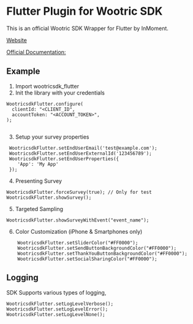 # Flutter Plugin for Wootric SDK

This is an official Wootric SDK Wrapper for Flutter by InMoment.

[Website](https://inmoment.com/wootric/)

[Official Documentation:](https://docs.wootric.com/)

## Example

1. Import wootricsdk_flutter
2. Init the library with your credentials
```
WootricsdkFlutter.configure(
  clientId: "<CLIENT_ID",
  accountToken: "<ACCOUNT_TOKEN>",
);    
     
```
3. Setup your survey properties

```
 WootricsdkFlutter.setEndUserEmail('test@example.com');
 WootricsdkFlutter.setEndUserExternalId('123456789');
 WootricsdkFlutter.setEndUserProperties({
    'App': 'My App'
 });
```

4. Presenting Survey

```
WootricsdkFlutter.forceSurvey(true); // Only for test
WootricsdkFlutter.showSurvey();          
```

5. Targeted Sampling

```
WootricsdkFlutter.showSurveyWithEvent("event_name");     
```

6. Color Customization (iPhone & Smartphones only)

```
    WootricsdkFlutter.setSliderColor("#FF0000");
    WootricsdkFlutter.setSendButtonBackgroundColor("#FF0000");
    WootricsdkFlutter.setThankYouButtonBackgroundColor("#FF0000");
    WootricsdkFlutter.setSocialSharingColor("#FF0000");  
```

## Logging

SDK Supports various types of logging,

```
WootricsdkFlutter.setLogLevelVerbose();
WootricsdkFlutter.setLogLevelError();
WootricsdkFlutter.setLogLevelNone();
```